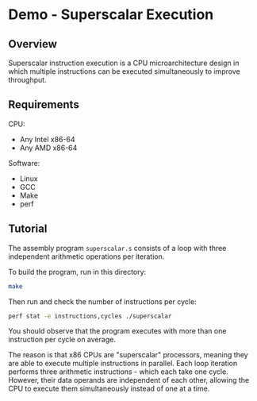 # Demo - Superscalar Execution

## Overview

Superscalar instruction execution is a CPU microarchitecture design in which multiple instructions can be executed simultaneously to improve throughput.

## Requirements

CPU:

- Any Intel x86-64
- Any AMD x86-64

Software:

- Linux
- GCC
- Make
- perf

## Tutorial

The assembly program `superscalar.s` consists of a loop with three independent arithmetic operations per iteration.

To build the program, run in this directory:

```bash
make
```

Then run and check the number of instructions per cycle:

```bash
perf stat -e instructions,cycles ./superscalar
```

You should observe that the program executes with more than one instruction per cycle on average.

The reason is that x86 CPUs are "superscalar" processors, meaning they are able to execute multiple instructions in parallel. Each loop iteration performs three arithmetic instructions - which each take one cycle. However, their data operands are independent of each other, allowing the CPU to execute them simultaneously instead of one at a time.
